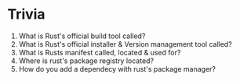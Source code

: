 # Trivia
1. What is Rust's official build tool called?
2. What is Rust's official installer & Version management tool called?
3. What is Rusts manifest called, located & used for?
4. Where is rust's package registry located?
5. How do you add a dependecy with rust's package manager?